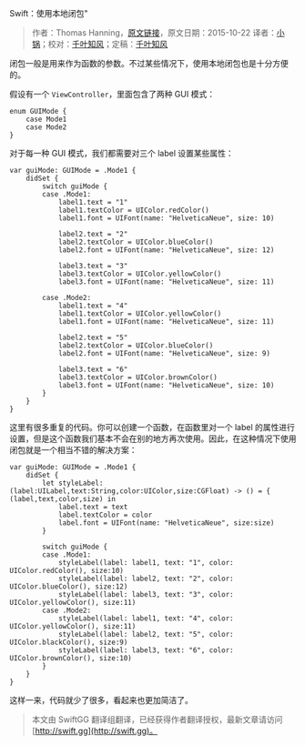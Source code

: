 Swift：使用本地闭包"

> 作者：Thomas Hanning，[原文链接](http://www.thomashanning.com/swift-using-local-closures/)，原文日期：2015-10-22
> 译者：[小锅](http://www.jianshu.com/users/3b40e55ec6d5/latest_articles)；校对：[千叶知风](http://weibo.com/xiaoxxiao)；定稿：[千叶知风](http://weibo.com/xiaoxxiao)
  









闭包一般是用来作为函数的参数。不过某些情况下，使用本地闭包也是十分方便的。


假设有一个 `ViewController`，里面包含了两种 GUI 模式：

    
    enum GUIMode {
    	case Mode1
    	case Mode2
    }



对于每一种 GUI 模式，我们都需要对三个 label 设置某些属性：

    
    var guiMode: GUIMode = .Mode1 {
        didSet {              
            switch guiMode {
            case .Mode1:
                label1.text = "1"
                label1.textColor = UIColor.redColor()
                label1.font = UIFont(name: "HelveticaNeue", size: 10)
                    
                label2.text = "2"
                label2.textColor = UIColor.blueColor()
                label2.font = UIFont(name: "HelveticaNeue", size: 12)
                    
                label3.text = "3"
                label3.textColor = UIColor.yellowColor()
                label3.font = UIFont(name: "HelveticaNeue", size: 11)
                    
            case .Mode2:
                label1.text = "4"
                label1.textColor = UIColor.yellowColor()
                label1.font = UIFont(name: "HelveticaNeue", size: 11)
                    
                label2.text = "5"
                label2.textColor = UIColor.blueColor()
                label2.font = UIFont(name: "HelveticaNeue", size: 9)
                    
                label3.text = "6"
                label3.textColor = UIColor.brownColor()
                label3.font = UIFont(name: "HelveticaNeue", size: 10)
            }           
        }
    }

这里有很多重复的代码。你可以创建一个函数，在函数里对一个 label 的属性进行设置，但是这个函数我们基本不会在别的地方再次使用。因此，在这种情况下使用闭包就是一个相当不错的解决方案：

    
    var guiMode: GUIMode = .Mode1 {
        didSet {      
            let styleLabel: (label:UILabel,text:String,color:UIColor,size:CGFloat) -> () = { (label,text,color,size) in
                label.text = text
                label.textColor = color
                label.font = UIFont(name: "HelveticaNeue", size:size)
            }
                            
            switch guiMode {
            case .Mode1:
                styleLabel(label: label1, text: "1", color: UIColor.redColor(), size:10)
                styleLabel(label: label2, text: "2", color: UIColor.blueColor(), size:12)
                styleLabel(label: label3, text: "3", color: UIColor.yellowColor(), size:11)
            case .Mode2:
                styleLabel(label: label1, text: "4", color: UIColor.yellowColor(), size:11)
                styleLabel(label: label2, text: "5", color: UIColor.blackColor(), size:9)
                styleLabel(label: label3, text: "6", color: UIColor.brownColor(), size:10)
            }
        }
    }

这样一来，代码就少了很多，看起来也更加简洁了。
> 本文由 SwiftGG 翻译组翻译，已经获得作者翻译授权，最新文章请访问 [http://swift.gg](http://swift.gg)。